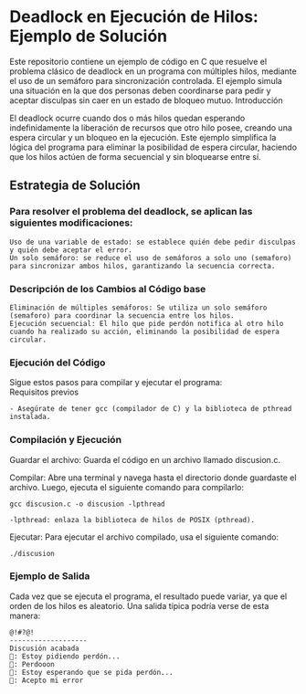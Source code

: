 # Deadlock en Ejecución de Hilos: Ejemplo de Solución

Este repositorio contiene un ejemplo de código en C que resuelve el problema clásico de deadlock en un programa con múltiples hilos, mediante el uso de un semáforo para sincronización controlada. El ejemplo simula una situación en la que dos personas deben coordinarse para pedir y aceptar disculpas sin caer en un estado de bloqueo mutuo.
Introducción

El deadlock ocurre cuando dos o más hilos quedan esperando indefinidamente la liberación de recursos que otro hilo posee, creando una espera circular y un bloqueo en la ejecución. Este ejemplo simplifica la lógica del programa para eliminar la posibilidad de espera circular, haciendo que los hilos actúen de forma secuencial y sin bloquearse entre sí.

## Estrategia de Solución

### Para resolver el problema del deadlock, se aplican las siguientes modificaciones:

    Uso de una variable de estado: se establece quién debe pedir disculpas y quién debe aceptar el error.
    Un solo semáforo: se reduce el uso de semáforos a solo uno (semaforo) para sincronizar ambos hilos, garantizando la secuencia correcta.
    
### Descripción de los Cambios al Código base

    Eliminación de múltiples semáforos: Se utiliza un solo semáforo (semaforo) para coordinar la secuencia entre los hilos.
    Ejecución secuencial: El hilo que pide perdón notifica al otro hilo cuando ha realizado su acción, eliminando la posibilidad de espera circular.

### Ejecución del Código

Sigue estos pasos para compilar y ejecutar el programa:  
  Requisitos previos

    - Asegúrate de tener gcc (compilador de C) y la biblioteca de pthread instalada.

### Compilación y Ejecución

  Guardar el archivo: Guarda el código en un archivo llamado discusion.c.

  Compilar: Abre una terminal y navega hasta el directorio donde guardaste el archivo. Luego, ejecuta el siguiente comando para compilarlo:
  
    gcc discusion.c -o discusion -lpthread

    -lpthread: enlaza la biblioteca de hilos de POSIX (pthread).

  Ejecutar: Para ejecutar el archivo compilado, usa el siguiente comando:

    ./discusion

### Ejemplo de Salida

Cada vez que se ejecuta el programa, el resultado puede variar, ya que el orden de los hilos es aleatorio. Una salida típica podría verse de esta manera:

    @!#?@!
    -------------------
    Discusión acabada
    👩: Estoy pidiendo perdón...
    👩: Perdooon
    👨: Estoy esperando que se pida perdón...
    👨: Acepto mi error
